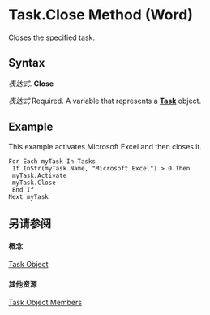 
# Task.Close Method (Word)

Closes the specified task.


## Syntax

 _表达式_. **Close**

 _表达式_ Required. A variable that represents a **[Task](8802fcd5-0947-2ea0-308a-376077633e34.md)** object.


## Example

This example activates Microsoft Excel and then closes it.


```
For Each myTask In Tasks 
 If InStr(myTask.Name, "Microsoft Excel") > 0 Then 
 myTask.Activate 
 myTask.Close 
 End If 
Next myTask
```


## 另请参阅


#### 概念


[Task Object](8802fcd5-0947-2ea0-308a-376077633e34.md)
#### 其他资源


[Task Object Members](http://msdn.microsoft.com/library/0697f813-7087-e031-9ad0-a11a0969c201%28Office.15%29.aspx)